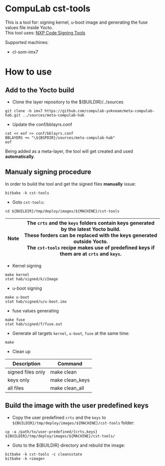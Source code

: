 # CompuLab cst-tools

This is a tool for: signing kernel, u-boot image and generating the fuse values file inside Yocto.
<br>
This tool uses: [NXP Code Signing Tools](https://www.nxp.com/webapp/Download?colCode=IMX_CST_TOOL_NEW)

Supported machines:
* cl-som-imx7

# How to use

## Add to the Yocto build
* Clone the layer repository to the ${BUILDIR}/../sources
```
git clone -b imx7 https://github.com/compulab-yokneam/meta-compulab-hab.git ../sources/meta-compulab-hab
```

* Update the conf/bblayrs.conf
```
cat << eof >> conf/bblayrs.conf
BBLAYERS += "\${BSPDIR}/sources/meta-compulab-hab"
eof
```
Being added as a meta-layer, the tool will get created and used **automatically**.

## Manualy signing procedure
In order to build the tool and get the signed files **manually** issue:
```
bitbake -k cst-tools
```

<!---
## Output files
* Output Layout
```
cst-tools/
├── ca
│   └── ...
├── crts
│   ├── ...
│   ├── SRK_1_2_3_4_fuse.bin
│   └── SRK_1_2_3_4_table.bin
├── hab
│   ├── csf.in
│   ├── signed
│   │   ├── f
│   │   │   └── fuse.out
│   │   ├── k
│   │   │   ├── csf-zImage
│   │   │   ├── csf-zimage.txt
│   │   │   ├── genIVT
│   │   │   ├── ivt.bin
│   │   │   ├── signed -> zImage -- signed kernel
│   │   │   ├── zImage
│   │   │   ├── zImage_pad
│   │   │   └── zImage_pad_ivt
│   │   └── u
│   │       ├── csf-SPL.bin
│   │       ├── csf-u-boot-ivt.img.bin
│   │       ├── signed -> u-boot.imx -- signed u-boot.imx image
│   │       ├── SPL.in
│   │       ├── SPL.signed
│   │       ├── u-boot.imx
│   │       ├── u-boot-ivt.img.in
│   │       └── u-boot-ivt.img.signed
│   ├── SPL
│   ├── SPL.log
│   ├── u-boot-ivt.img
│   ├── u-boot-ivt.img.log
│   └── zImage
├── keys
│   ├── ...
│   ├── SRK1_sha256_2048_65537_v3_ca_key.der
│   ├── SRK1_sha256_2048_65537_v3_ca_key.pem
│   ├── SRK2_sha256_2048_65537_v3_ca_key.der
│   ├── SRK2_sha256_2048_65537_v3_ca_key.pem
│   ├── SRK3_sha256_2048_65537_v3_ca_key.der
│   ├── SRK3_sha256_2048_65537_v3_ca_key.pem
│   ├── SRK4_sha256_2048_65537_v3_ca_key.der
│   └── SRK4_sha256_2048_65537_v3_ca_key.pem
├── linux64
│   ├── bin
│   │   ├── cst
│   │   └── srktool
│   └── lib
│       └── libfrontend.a
├── Makefile
└── tools
    ├── csf.f
    ├── csf.k
    ├── csf.u
    ├── gen_keys.sh
    ├── gen_srk.sh
    └── hab4_pki_tree.sh
```
--->

* Goto `cst-tools`:
```
cd ${BUILDIR}/tmp/deploy/images/${MACHINE}/cst-tools
```

|Note|The `crts` and the `keys` folders contain keys generated by the latest Yocto build.<br>These forders can be replaced with the keys generated outside Yocto.<br>The `cst-tools` recipe makes use of predefined keys if them are at `crts` and `keys`.|
|---|---|

* Kernel signing
```
make kernel
stat hab/signed/k/zImage
```

* u-boot signing
```
make u-boot
stat hab/signed/u/u-boot.imx
```

* fuse values generating
```
make fuse
stat hab/signed/f/fuse.out
```

* Generate all targets `kernel`, `u-boot`, `fuse` at the same time:
```
make
```

* Clean up

|Description|Command|
|---|---|
| signed files only |make clean|
| keys only |make clean_keys|
| all files |make clean_all|


## Build the image with the user predefined keys
* Copy the user predefined `crts` and the `keys` to `${BUILDIR}/tmp/deploy/images/${MACHINE}/cst-tools` folder:
```
cp -a /path/to/user-predefined/{crts,keys} ${BUILDIR}/tmp/deploy/images/${MACHINE}/cst-tools/
```

* Goto to the ${BUILDIR} directory and rebuild the image:
```
bitbake -k cst-tools -c cleansstate
bitbake -k <image>
```
